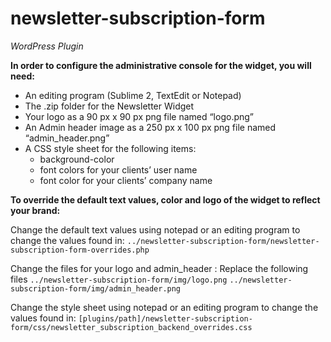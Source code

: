 newsletter-subscription-form
============================

*WordPress Plugin*

**In order to configure the administrative console for the widget, you will need:**
* An editing program (Sublime 2, TextEdit or Notepad)
* The .zip folder for the Newsletter Widget
* Your logo as a 90 px x 90 px png file named “logo.png”
* An Admin header image as a 250 px x 100 px png file named “admin_header.png”
* A CSS style sheet for the following items:
	- background-color
	- font colors for your clients’ user name
	- font color for your clients’ company name

**To override the default text values, color and logo of the widget to reflect your brand:**

Change the default text values using notepad or an editing program to change the values found in:
  `../newsletter-subscription-form/newsletter-subscription-form-overrides.php`

Change the files for your logo and admin_header : Replace the following files
  `../newsletter-subscription-form/img/logo.png`
  `../newsletter-subscription-form/img/admin_header.png`


Change the style sheet using notepad or an editing program to change the values found in:
  `[plugins/path]/newsletter-subscription-form/css/newsletter_subscription_backend_overrides.css`


<?php

$name = 'CakeMail';
$description = __('CakeMail is an easy-to-use email marketing application that lets you build & send professional-looking email campaigns in minutes and track results.', 'newsletter-subscription-widget' );

$widgetTitle = __('Newsletter','newsletter-subscription-widget');
$widgetDescription = __('Subscribe to our newsletter!','newsletter-subscription-widget');
$widgetConfirmationMessage = __('We just sent you an email that you need to click on before you get added to the list','newsletter-subscription-widget');
$widgetSubmitButton = __('Subscribe','newsletter-subscription-widget');
